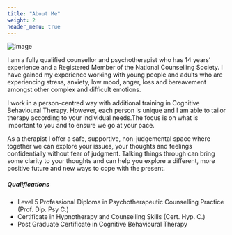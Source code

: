 ```yaml
---
title: "About Me"
weight: 2
header_menu: true
---
```


![Image](images/christin-hume-unsplash.jpg)

I am a fully qualified counsellor and psychotherapist who has 14 years’ experience and a Registered Member of the National Counselling Society. I have gained my experience working with young people and adults who are experiencing stress, anxiety, low mood, anger, loss and bereavement amongst other complex and difficult emotions. 

I work in a person-centred way with additional training in Cognitive Behavioural Therapy. However, each person is unique and I am able to tailor therapy according to your individual needs.The focus is on what is important to you and to ensure we go at your pace.

As a therapist I offer a safe, supportive, non-judgemental space where together we can explore your issues, your thoughts and feelings confidentially without fear of judgment. Talking things through can bring some clarity to your thoughts and can help you explore a different, more positive future and new ways to cope with the present.

##### Qualifications

- Level 5 Professional Diploma in Psychotherapeutic Counselling Practice (Prof. Dip. Psy C.) 
- Certificate in Hypnotherapy and Counselling Skills (Cert. Hyp. C.)
- Post Graduate Certificate in Cognitive Behavioural Therapy 